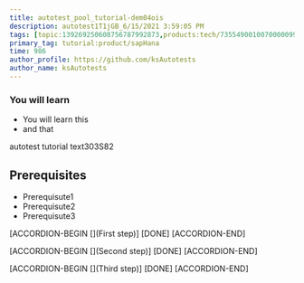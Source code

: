 ```yaml
---
title: autotest_pool_tutorial-dem04ois
description: autotest1T1jGB_6/15/2021 3:59:05 PM
tags: [topic:139269250608756787992873,products:tech/73554900100700000996,tutorial:experience/advanced]
primary_tag: tutorial:product/sapHana
time: 986
author_profile: https://github.com/ksAutotests
author_name: ksAutotests
---
```

### You will learn
- You will learn this
- and that

autotest tutorial text303S82

## Prerequisites
- Prerequisute1
- Prerequisute2
- Prerequisute3

[ACCORDION-BEGIN [](First step)]
[DONE]
[ACCORDION-END]

[ACCORDION-BEGIN [](Second step)]
[DONE]
[ACCORDION-END]

[ACCORDION-BEGIN [](Third step)]
[DONE]
[ACCORDION-END]

